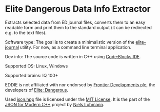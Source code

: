 # Elite Dangerous Data Info Extractor
Extracts selected data from ED journal files, converts them to an easy readable form and print them to the standard output (it can be redirected e.g. to the text files).

Software type: The goal is to create a minimalistic version of the [elite-journal](https://github.com/willyb321/elite-journal/blob/develop/readme.md) utility. For now, as a command line terminal application.

Dev info: The source code is written in C++ using [Code:Blocks IDE](https://www.codeblocks.org/).

Supported OS: Linux, Windows

Supported brains: IQ 100+

EDDIE is not affiliated with nor endorsed by [Frontier Developments plc](http://frontier.co.uk/), the developers of [Elite: Dangerous](https://www.elitedangerous.com/).

Used [json.hpp](https://github.com/xpedros-hub/EDDIE/blob/main/json.hpp) file is licensed under the [MIT License](http://opensource.org/licenses/MIT). It is the part of the [JSON for Modern C++](https://github.com/nlohmann/json) project by [Niels Lohmann](https://nlohmann.me/).


